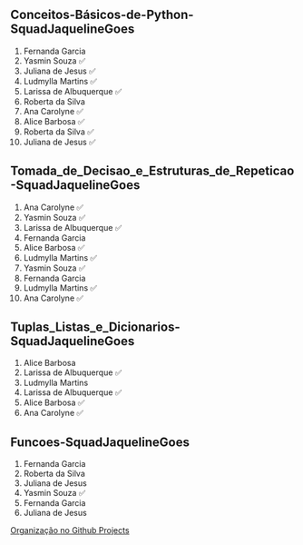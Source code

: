 ## Conceitos-Básicos-de-Python-SquadJaquelineGoes
1. Fernanda Garcia 
2. Yasmin Souza ✅ 
3. Juliana de Jesus ✅ 
4. Ludmylla Martins ✅ 
5. Larissa de Albuquerque ✅
6. Roberta da Silva 
7. Ana Carolyne ✅
8. Alice Barbosa ✅
9. Roberta da Silva ✅ 
10. Juliana de Jesus ✅ 

## Tomada_de_Decisao_e_Estruturas_de_Repeticao-SquadJaquelineGoes
1. Ana Carolyne ✅
2. Yasmin Souza ✅ 
3. Larissa de Albuquerque ✅
4. Fernanda Garcia 
5. Alice Barbosa ✅
6. Ludmylla Martins ✅ 
7. Yasmin Souza ✅ 
8. Fernanda Garcia 
9. Ludmylla Martins ✅ 
10. Ana Carolyne ✅

## Tuplas_Listas_e_Dicionarios-SquadJaquelineGoes
1. Alice Barbosa 
2. Larissa de Albuquerque ✅
3. Ludmylla Martins 
4. Larissa de Albuquerque ✅
5. Alice Barbosa ✅
6. Ana Carolyne ✅

## Funcoes-SquadJaquelineGoes
1. Fernanda Garcia 
2. Roberta da Silva 
3. Juliana de Jesus 
4. Yasmin Souza ✅  
5. Fernanda Garcia 
6. Juliana de Jesus 

[Organização no Github Projects ](https://github.com/orgs/Squad-Jaqueline-Goes/projects/4/views/1)
